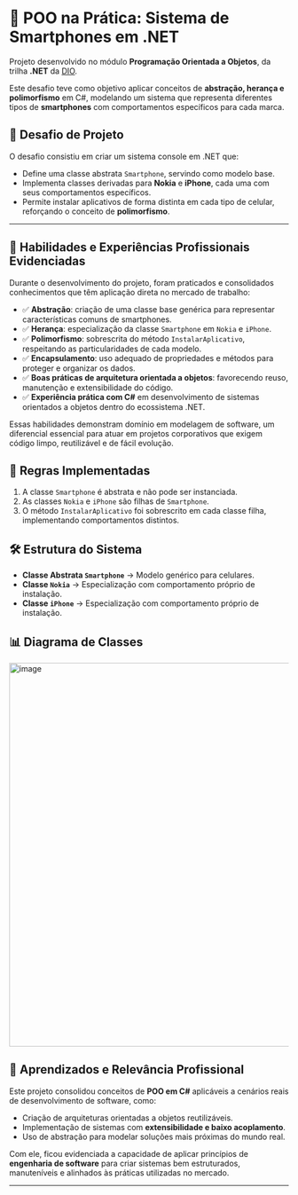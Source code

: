 # 🚀 POO na Prática: Sistema de Smartphones em .NET

Projeto desenvolvido no módulo **Programação Orientada a Objetos**, da trilha **.NET** da [DIO](https://www.dio.me).  

Este desafio teve como objetivo aplicar conceitos de **abstração, herança e polimorfismo** em C#, modelando um sistema que representa diferentes tipos de **smartphones** com comportamentos específicos para cada marca.



## 📌 Desafio de Projeto

O desafio consistiu em criar um sistema console em .NET que: 

- Define uma classe abstrata `Smartphone`, servindo como modelo base.  
- Implementa classes derivadas para **Nokia** e **iPhone**, cada uma com seus comportamentos específicos.  
- Permite instalar aplicativos de forma distinta em cada tipo de celular, reforçando o conceito de **polimorfismo**.  

---

## 🎯 Habilidades e Experiências Profissionais Evidenciadas

Durante o desenvolvimento do projeto, foram praticados e consolidados conhecimentos que têm aplicação direta no mercado de trabalho:  

- ✅ **Abstração**: criação de uma classe base genérica para representar características comuns de smartphones.  
- ✅ **Herança**: especialização da classe `Smartphone` em `Nokia` e `iPhone`.  
- ✅ **Polimorfismo**: sobrescrita do método `InstalarAplicativo`, respeitando as particularidades de cada modelo.  
- ✅ **Encapsulamento**: uso adequado de propriedades e métodos para proteger e organizar os dados.  
- ✅ **Boas práticas de arquitetura orientada a objetos**: favorecendo reuso, manutenção e extensibilidade do código.  
- ✅ **Experiência prática com C#** em desenvolvimento de sistemas orientados a objetos dentro do ecossistema .NET.  

Essas habilidades demonstram domínio em modelagem de software, um diferencial essencial para atuar em projetos corporativos que exigem código limpo, reutilizável e de fácil evolução.  



## 📖 Regras Implementadas

1. A classe `Smartphone` é abstrata e não pode ser instanciada.  
2. As classes `Nokia` e `iPhone` são filhas de `Smartphone`.  
3. O método `InstalarAplicativo` foi sobrescrito em cada classe filha, implementando comportamentos distintos.  



## 🛠️ Estrutura do Sistema

- **Classe Abstrata `Smartphone`** → Modelo genérico para celulares.  
- **Classe `Nokia`** → Especialização com comportamento próprio de instalação.  
- **Classe `iPhone`** → Especialização com comportamento próprio de instalação.  



## 📊 Diagrama de Classes

<img width="1228" height="692" alt="image" src="https://github.com/user-attachments/assets/aa349881-0270-4f57-b28b-b247606f88c0" />



## 🚀 Aprendizados e Relevância Profissional

Este projeto consolidou conceitos de **POO em C#** aplicáveis a cenários reais de desenvolvimento de software, como: 

- Criação de arquiteturas orientadas a objetos reutilizáveis.  
- Implementação de sistemas com **extensibilidade e baixo acoplamento**.  
- Uso de abstração para modelar soluções mais próximas do mundo real.  

Com ele, ficou evidenciada a capacidade de aplicar princípios de **engenharia de software** para criar sistemas bem estruturados, manuteníveis e alinhados às práticas utilizadas no mercado.  

---
